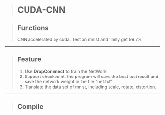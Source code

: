 >CUDA-CNN
>========



>Functions
>--------
>CNN accelerated by cuda. Test on mnist and finilly get 99.7%
***


>Feature
>--------
>1. Use **DropConnnect** to train the NetWork
>2. Support checkpoint, the program will save the best test result and save the network weight in the file "net.txt"
>3. Translate the data set of mnist, including scale, rotate, distortion.
>

***

>Compile
>-------
